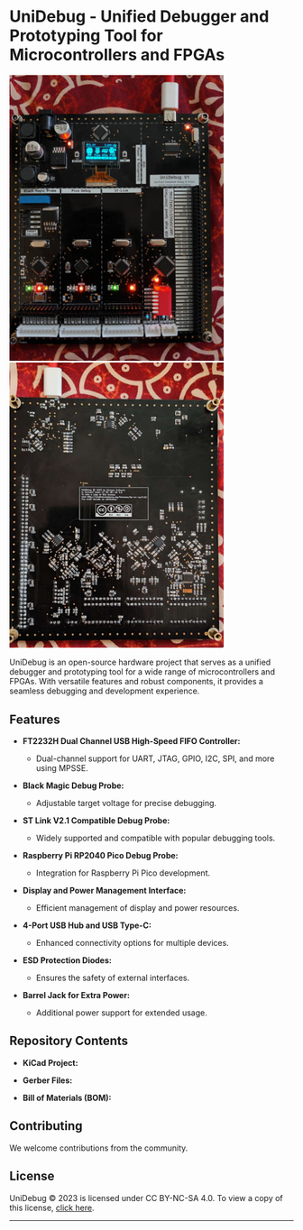 # UniDebug - Unified Debugger and Prototyping Tool for Microcontrollers and FPGAs

<img src="https://github.com/shreyask21/UniDebug/raw/main/pcb_front.jpg" alt="drawing" width="380"/>
<img src="https://github.com/shreyask21/UniDebug/raw/main/pcb_back.jpg" alt="drawing" width="380"/>


UniDebug is an open-source hardware project that serves as a unified debugger and prototyping tool for a wide range of microcontrollers and FPGAs. With versatile features and robust components, it provides a seamless debugging and development experience.

## Features

- **FT2232H Dual Channel USB High-Speed FIFO Controller:**
  - Dual-channel support for UART, JTAG, GPIO, I2C, SPI, and more using MPSSE.

- **Black Magic Debug Probe:**
  - Adjustable target voltage for precise debugging.

- **ST Link V2.1 Compatible Debug Probe:**
  - Widely supported and compatible with popular debugging tools.

- **Raspberry Pi RP2040 Pico Debug Probe:**
  - Integration for Raspberry Pi Pico development.

- **Display and Power Management Interface:**
  - Efficient management of display and power resources.

- **4-Port USB Hub and USB Type-C:**
  - Enhanced connectivity options for multiple devices.

- **ESD Protection Diodes:**
  - Ensures the safety of external interfaces.

- **Barrel Jack for Extra Power:**
  - Additional power support for extended usage.

## Repository Contents

- **KiCad Project:** 

- **Gerber Files:** 

- **Bill of Materials (BOM):**

## Contributing

We welcome contributions from the community.

## License

UniDebug © 2023 is licensed under CC BY-NC-SA 4.0. To view a copy of this license, [click here](http://creativecommons.org/licenses/by-nc-sa/4.0/).

---
